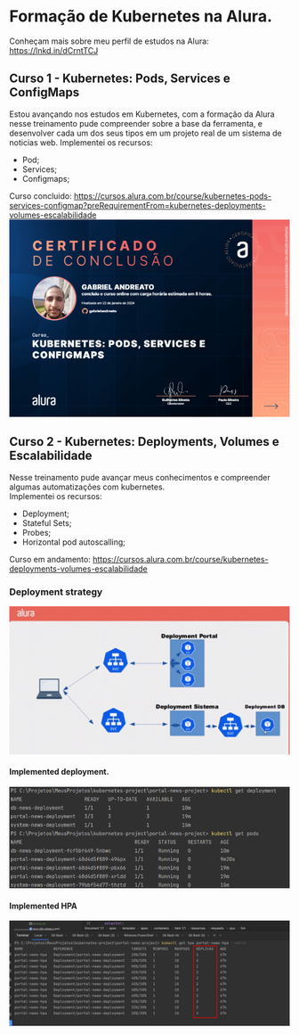 # Formação de Kubernetes na Alura.

Conheçam mais sobre meu perfil de estudos na Alura:
https://lnkd.in/dCrntTCJ

## Curso 1 - Kubernetes: Pods, Services e ConfigMaps
Estou avançando nos estudos em Kubernetes, com a formação da Alura nesse treinamento pude compreender sobre a base da ferramenta, e desenvolver cada um dos seus tipos em um projeto real de um sistema de noticias web.
Implementei os recursos:
- Pod;
- Services;
- Configmaps;

Curso concluido: https://cursos.alura.com.br/course/kubernetes-pods-services-configmap?preRequirementFrom=kubernetes-deployments-volumes-escalabilidade
![Kubertnetes.png](images%2FKubertnetes.png)


## Curso 2 - Kubernetes: Deployments, Volumes e Escalabilidade
Nesse treinamento pude avançar meus conhecimentos e compreender algumas automatizações com kubernetes.\
Implementei os recursos:
- Deployment;
- Stateful Sets;
- Probes;
- Horizontal pod autoscalling;

Curso em andamento: https://cursos.alura.com.br/course/kubernetes-deployments-volumes-escalabilidade

### Deployment strategy
![deployment-image.png](images%2Fdeployment-image.png)

#### Implemented deployment.
![ready pods with deployment.png](images%2Fready%20pods%20with%20deployment.png)

#### Implemented HPA
![HPA.jpeg](images%2FHPA.jpeg)
